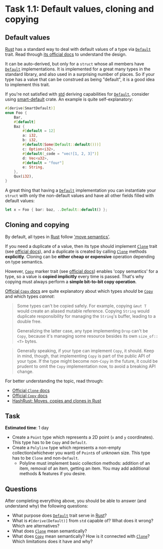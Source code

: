 Task 1.1: Default values, cloning and copying
=============================================




## Default values

[Rust] has a standard way to deal with default values of a type via [`Default`] trait. Read through [its official docs][`Default`] to understand the design.

It can be auto-derived, but only for a `struct` whose all members have [`Default`] implementations. It is implemented for a great many types in the standard library, and also used in a surprising number of places. So if your type has a value that can be construed as being "default", it is a good idea to implement this trait.

If you're not satisfied with [std] deriving capabilities for [`Default`], consider using [smart-default] crate. An example is quite self-explanatory:
```rust
#[derive(SmartDefault)]
enum Foo {
    Bar,
    #[default]
    Baz {
        #[default = 12]
        a: i32,
        b: i32,
        #[default(Some(Default::default()))]
        c: Option<i32>,
        #[default(_code = "vec![1, 2, 3]")]
        d: Vec<u32>,
        #[default = "four"]
        e: String,
    },
    Qux(i32),
}
```

A great thing that having a [`Default`] implementation you can instantiate your `struct` with only the non-default values and have all other fields filled with default values:
```rust
let x = Foo { bar: baz, ..Default::default() };
```




## Cloning and copying

By default, all types in [Rust] follow ['move semantics'][1].

If you need a duplicate of a value, then its type should implement [`Clone`] trait (see [official docs][`Clone`]), and a duplicate is created by calling [`Clone`] methods __explicitly__. Cloning can be __either cheap or expensive__ operation depending on type semantics.

However, [`Copy`] marker trait (see [official docs][`Copy`]) enables 'copy semantics' for a type, so a value is __copied implicitly__ every time is passed. That's why copying must always perform a __simple bit-to-bit copy operation__.

[Official `Copy` docs][`Copy`] are quite explanatory about which types _should_ be [`Copy`] and which types _cannot_:

> Some types can't be copied safely. For example, copying `&mut T` would create an aliased mutable reference. Copying `String` would duplicate responsibility for managing the `String`'s buffer, leading to a double free.
>
> Generalizing the latter case, any type implementing `Drop` can't be `Copy`, because it's managing some resource besides its own `size_of::<T>` bytes.

> Generally speaking, if your type can implement `Copy`, it should. Keep in mind, though, that implementing `Copy` is part of the public API of your type. If the type might become non-`Copy` in the future, it could be prudent to omit the `Copy` implementation now, to avoid a breaking API change.

For better understanding the topic, read through:
- [Official `Clone` docs][`Clone`]
- [Official `Copy` docs][`Copy`]
- [HashRust: Moves, copies and clones in Rust][2]




## Task

__Estimated time__: 1 day




- Create a `Point` type which represents a 2D point (`x` and `y` coordinates). This type has to be `Copy` and `Default`.
- Create a `Polyline` type which represents a non-empty collection(whichever you want) of `Point`s of unknown size. This type has to be `Clone` and non-`Default`.
    - Polyline must implement basic collection methods: addition of an item, removal of an item,
      getting an item. You may add additional methods & features if you desire.




## Questions

After completing everything above, you should be able to answer (and understand why) the following questions:
- What purpose does [`Default`] trait serve in [Rust]?
- What is `#[derive(Default)]` from `std` capable of? What does it wrong? Which are alternatives?
- What does [`Clone`] mean semantically?
- What does [`Copy`] mean semantically? How is it connected with [`Clone`]? Which limitations does it have and why?




[`Clone`]: https://doc.rust-lang.org/std/clone/trait.Clone.html
[`Copy`]: https://doc.rust-lang.org/std/marker/trait.Copy.html
[`Default`]: https://doc.rust-lang.org/std/default/trait.Default.html
[std]: https://doc.rust-lang.org/stable/std
[smart-default]: https://docs.rs/smart-default
[Rust]: https://www.rust-lang.org

[1]: https://stackoverflow.com/a/30290070/1828012
[2]: https://hashrust.com/blog/moves-copies-and-clones-in-rust
